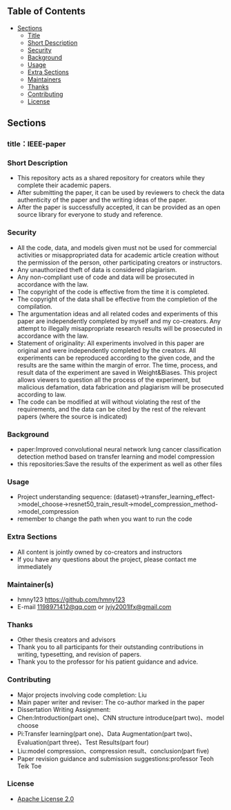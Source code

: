 
## Table of Contents
- [Sections](#sections)
  - [Title](#title)
  - [Short Description](#short-description)
  - [Security](#security)
  - [Background](#background)
  - [Usage](#usage)
  - [Extra Sections](#extra-sections)
  - [Maintainers](#maintainers)
  - [Thanks](#thanks)
  - [Contributing](#contributing)
  - [License](#license)

## Sections

### title：IEEE-paper

### Short Description
- This repository acts as a shared repository for creators while they complete their academic papers. 
- After submitting the paper, it can be used by reviewers to check the data authenticity of the paper and the writing ideas of the paper. 
- After the paper is successfully accepted, it can be provided as an open source library for everyone to study and reference.

### Security
- All the code, data, and models given must not be used for commercial activities or misappropriated data for academic article creation without the permission of the person, other participating creators or instructors.
- Any unauthorized theft of data is considered plagiarism.
- Any non-compliant use of code and data will be prosecuted in accordance with the law.
- The copyright of the code is effective from the time it is completed. 
- The copyright of the data shall be effective from the completion of the compilation.
- The argumentation ideas and all related codes and experiments of this paper are independently completed by myself and my co-creators. Any attempt to illegally misappropriate research results will be prosecuted in accordance with the law.
- Statement of originality: All experiments involved in this paper are original and were independently completed by the creators. All experiments can be reproduced according to the given code, and the results are the same within the margin of error. The time, process, and result data of the experiment are saved in Weight&Biases. This project allows viewers to question all the process of the experiment, but malicious defamation, data fabrication and plagiarism will be prosecuted according to law.
- The code can be modified at will without violating the rest of the requirements, and the data can be cited by the rest of the relevant papers (where the source is indicated)

### Background
- paper:Improved convolutional neural network lung cancer classification detection method based on transfer learning and model compression 
- this repositories:Save the results of the experiment as well as other files

### Usage
- Project understanding sequence: (dataset)->transfer_learning_effect->model_choose->resnet50_train_result->model_compression_method->model_compression
- remember to change the path when you want to run the code

### Extra Sections
- All content is jointly owned by co-creators and instructors
- If you have any questions about the project, please contact me immediately

### Maintainer(s)
- hmny123 https://github.com/hmny123
- E-mail 1198971412@qq.com or jyjy2001lfx@gmail.com

### Thanks
- Other thesis creators and advisors
- Thank you to all participants for their outstanding contributions in writing, typesetting, and revision of papers. 
- Thank you to the professor for his patient guidance and advice.

### Contributing
- Major projects involving code completion: Liu
- Main paper writer and reviser: The co-author marked in the paper
- Dissertation Writing Assignment:
- Chen:Introduction(part one)、CNN structure introduce(part two)、model choose
- Pi:Transfer learning(part one)、Data Augmentation(part two)、Evaluation(part three)、Test Results(part four)
- Liu:model compression、compression result、conclusion(part five)
- Paper revision guidance and submission suggestions:professor Teoh Teik Toe

### License
- [Apache License 2.0](https://github.com/hmny123/IEEE-paper/blob/main/LICENSE)
